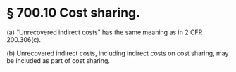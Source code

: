 # § 700.10   Cost sharing.

(a) “Unrecovered indirect costs” has the same meaning as in 2 CFR 200.306(c).


(b) Unrecovered indirect costs, including indirect costs on cost sharing, may be included as part of cost sharing.






